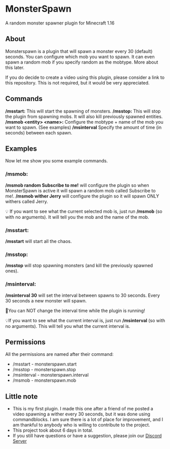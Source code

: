 # MonsterSpawn
A random monster spawner plugin for Minecraft 1.16

## About
Monsterspawn is a plugin that will spawn a monster every 30 (default) seconds. You can configure which mob you want to spawn. It can even spawn a random mob if you specify random as the mobtype. More about this later.

If you do decide to create a video using this plugin, please consider a link to this repository. This is not required, but it would be very appreciated.

## Commands
**/msstart:** This will start the spawning of monsters.
**/msstop:** This will stop the plugin from spawning mobs. It will also kill previously spawned entities.
**/msmob \<entity> \<name>:** Configure the mobtype + name of the mob you want to spawn. (See examples)
**/msinterval** Specify the amount of time (in seconds) between each spawn.

## Examples
Now let me show you some example commands.

### /msmob:
**/msmob random Subscribe to me!** will configure the plugin so when MonsterSpawn is active it will spawn a random mob called Subscribe to me!.
**/msmob wither Jerry** will configure the plugin so it will spawn ONLY withers called Jerry.

💡 If you want to see what the current selected mob is, just run **/msmob** (so with no arguments). It will tell you the mob and the name of the mob.

### /msstart:
**/msstart** will start all the chaos.

### /msstop:
**/msstop** will stop spawning monsters (and kill the previously spawned ones).

### /msinterval:
**/msinterval 30** will set the interval between spawns to 30 seconds. Every 30 seconds a new monster will spawn.

🔧You can NOT change the interval time while the plugin is running!

💡If you want to see what the current interval is, just run **/msinterval** (so with no arguments). This will tell you what the current interval is.

## Permissions
All the permissions are named after their command:
* /msstart    - monsterspawn.start
* /msstop     - monsterspawn.stop
* /msinterval - monsterspawn.interval
* /msmob      - monsterspawn.mob

## Little note
* This is my first plugin. I made this one after a friend of me posted a video spawning a wither every 30 seconds, but it was done using commandblocks. I am sure there is a lot of place for improvement, and I am thankful to anybody who is willing to contribute to the project.
* This project took about 6 days in total.
* If you still have questions or have a suggestion, please join our [Discord Server](https://discord.gg/DfwrVBf6)
